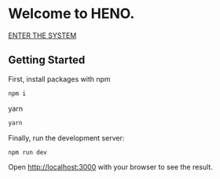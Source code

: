# Welcome to HENO.

[ENTER THE SYSTEM](https://mynameisheno.xyz/)

## Getting Started

First, install packages with
npm

```bash
npm i
```

yarn

```bash
yarn
```

Finally, run the development server:

```bash
npm run dev
```

Open [http://localhost:3000](http://localhost:3000) with your browser to see the result.
